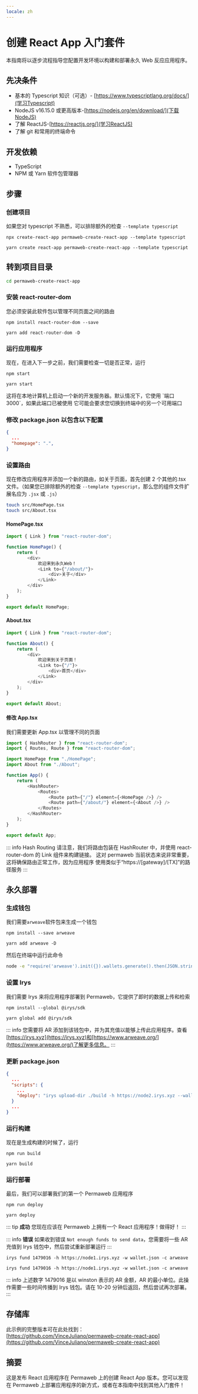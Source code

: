 ```yaml
---
locale: zh
---
```


# 创建 React App 入门套件

本指南将以逐步流程指导您配置开发环境以构建和部署永久 Web 反应应用程序。

## 先决条件

-   基本的 Typescript 知识（可选）- [https://www.typescriptlang.org/docs/](学习Typescript)
-   NodeJS v16.15.0 或更高版本-[https://nodejs.org/en/download/](下载NodeJS)
-   了解 ReactJS-[https://reactjs.org/](学习ReactJS)
-   了解 git 和常用的终端命令

## 开发依赖

-   TypeScript
-   NPM 或 Yarn 软件包管理器

## 步骤

### 创建项目

如果您对 typescript 不熟悉，可以排除额外的检查 `--template typescript`

<CodeGroup>
  <CodeGroupItem title="NPM">
  
```console:no-line-numbers
npx create-react-app permaweb-create-react-app --template typescript
```

  </CodeGroupItem>
  <CodeGroupItem title="YARN">
  
```console:no-line-numbers
yarn create react-app permaweb-create-react-app --template typescript
```

  </CodeGroupItem>
</CodeGroup>

## 转到项目目录

```sh
cd permaweb-create-react-app
```

### 安装 react-router-dom

您必须安装此软件包以管理不同页面之间的路由

<CodeGroup>
  <CodeGroupItem title="NPM">
  
```console:no-line-numbers
npm install react-router-dom --save
```

  </CodeGroupItem>
  <CodeGroupItem title="YARN">
  
```console:no-line-numbers
yarn add react-router-dom -D
```

  </CodeGroupItem>
</CodeGroup>

### 运行应用程序

现在，在进入下一步之前，我们需要检查一切是否正常，运行
<CodeGroup>
<CodeGroupItem title="NPM">

```console:no-line-numbers
npm start
```

  </CodeGroupItem>
  <CodeGroupItem title="YARN">
  
```console:no-line-numbers
yarn start
```

  </CodeGroupItem>
</CodeGroup>
这将在本地计算机上启动一个新的开发服务器。默认情况下，它使用 `端口3000`，如果此端口已被使用
它可能会要求您切换到终端中的另一个可用端口

### 修改 package.json 以包含以下配置

```json
{
  ...
  "homepage": ".",
}
```

### 设置路由

现在修改应用程序并添加一个新的路由，如关于页面，首先创建 2 个其他的.tsx 文件。（如果您已排除额外的检查 `--template typescript`，那么您的组件文件扩展名应为 `.jsx` 或 `.js`）

```sh
touch src/HomePage.tsx
touch src/About.tsx
```

#### HomePage.tsx

```ts
import { Link } from "react-router-dom";

function HomePage() {
	return (
		<div>
			欢迎来到永久Web！
			<Link to={"/about/"}>
				<div>关于</div>
			</Link>
		</div>
	);
}

export default HomePage;
```

#### About.tsx

```ts
import { Link } from "react-router-dom";

function About() {
	return (
		<div>
			欢迎来到关于页面！
			<Link to={"/"}>
				<div>首页</div>
			</Link>
		</div>
	);
}

export default About;
```

#### 修改 App.tsx

我们需要更新 App.tsx 以管理不同的页面

```ts
import { HashRouter } from "react-router-dom";
import { Routes, Route } from "react-router-dom";

import HomePage from "./HomePage";
import About from "./About";

function App() {
	return (
		<HashRouter>
			<Routes>
				<Route path={"/"} element={<HomePage />} />
				<Route path={"/about/"} element={<About />} />
			</Routes>
		</HashRouter>
	);
}

export default App;
```

::: info Hash Routing
请注意，我们将路由包装在 HashRouter 中，并使用 react-router-dom 的 Link 组件来构建链接。
这对 permaweb 当前状态来说非常重要，这将确保路由正常工作，因为应用程序
使用类似于“https://[gateway]/[TX]”的路径服务
:::

## 永久部署

### 生成钱包

我们需要`arweave`软件包来生成一个钱包

<CodeGroup>
<CodeGroupItem title="NPM">

```console:no-line-numbers
npm install --save arweave
```

  </CodeGroupItem>
  <CodeGroupItem title="YARN">
  
```console:no-line-numbers
yarn add arweave -D
```

  </CodeGroupItem>
</CodeGroup>

然后在终端中运行此命令

```sh
node -e "require('arweave').init({}).wallets.generate().then(JSON.stringify).then(console.log.bind(console))" > wallet.json
```

### 设置 Irys

我们需要 Irys 来将应用程序部署到 Permaweb，它提供了即时的数据上传和检索

<CodeGroup>
  <CodeGroupItem title="NPM">
  
```console:no-line-numbers
npm install --global @irys/sdk
```

  </CodeGroupItem>
  <CodeGroupItem title="YARN">
  
```console:no-line-numbers
yarn global add @irys/sdk
```

  </CodeGroupItem>
</CodeGroup>

::: info
您需要将 AR 添加到该钱包中，并为其充值以能够上传此应用程序。查看[https://irys.xyz](https://irys.xyz)和[https://www.arweave.org/](https://www.arweave.org/)了解更多信息。
:::

### 更新 package.json

```json
{
  ...
  "scripts": {
    ...
    "deploy": "irys upload-dir ./build -h https://node2.irys.xyz --wallet ./wallet.json -c arweave --index-file index.html --no-confirmation"
  }
  ...
}
```

### 运行构建

现在是生成构建的时候了，运行

<CodeGroup>
  <CodeGroupItem title="NPM">
  
```console:no-line-numbers
npm run build
```

  </CodeGroupItem>
  <CodeGroupItem title="YARN">
  
```console:no-line-numbers
yarn build
```

  </CodeGroupItem>
</CodeGroup>

### 运行部署

最后，我们可以部署我们的第一个 Permaweb 应用程序

<CodeGroup>
  <CodeGroupItem title="NPM">
  
```console:no-line-numbers
npm run deploy
```

  </CodeGroupItem>
  <CodeGroupItem title="YARN">
  
```console:no-line-numbers
yarn deploy
```

  </CodeGroupItem>
</CodeGroup>

::: tip **成功**
您现在应该在 Permaweb 上拥有一个 React 应用程序！做得好！
:::

::: info **错误**
如果收到错误 `Not enough funds to send data`，您需要将一些 AR 充值到 Irys 钱包中，然后尝试重新部署运行
:::

<CodeGroup>
  <CodeGroupItem title="NPM">
  
```console:no-line-numbers
irys fund 1479016 -h https://node1.irys.xyz -w wallet.json -c arweave
```

  </CodeGroupItem>
  <CodeGroupItem title="YARN">
  
```console:no-line-numbers
irys fund 1479016 -h https://node1.irys.xyz -w wallet.json -c arweave
```

  </CodeGroupItem>
</CodeGroup>

::: info
上述数字 1479016 是以 winston 表示的 AR 金额，AR 的最小单位。此操作需要一些时间传播到 Irys 钱包。请在 10-20 分钟后返回，然后尝试再次部署。
:::

## 存储库

此示例的完整版本可在此处找到：[https://github.com/VinceJuliano/permaweb-create-react-app](https://github.com/VinceJuliano/permaweb-create-react-app)

## 摘要

这是发布 React 应用程序在 Permaweb 上的创建 React App 版本。您可以发现在 Permaweb 上部署应用程序的新方式，或者在本指南中找到其他入门套件！

